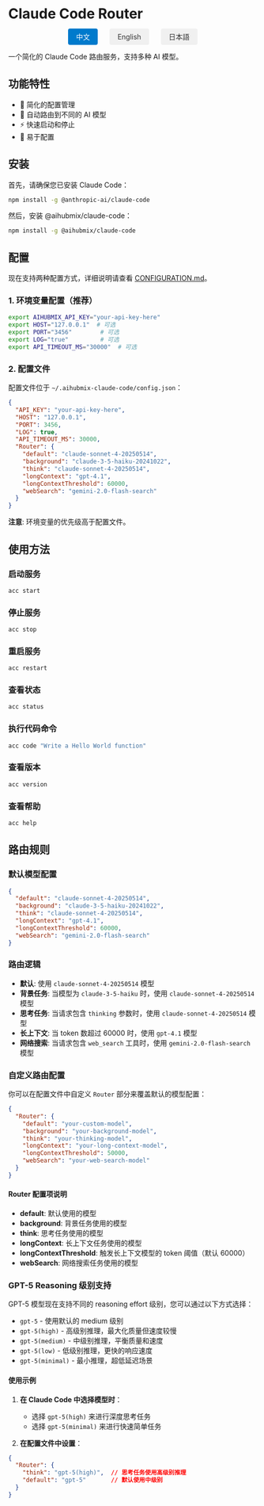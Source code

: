 # Claude Code Router

<div align="center">
  <div style="margin-bottom: 20px;">
    <a href="./README.zh.md" style="margin: 0 10px; padding: 8px 16px; background-color: #007acc; color: white; text-decoration: none; border-radius: 4px;">中文</a>
    <a href="./README.md" style="margin: 0 10px; padding: 8px 16px; background-color: #f0f0f0; color: #333; text-decoration: none; border-radius: 4px;">English</a>
    <a href="./README.ja.md" style="margin: 0 10px; padding: 8px 16px; background-color: #f0f0f0; color: #333; text-decoration: none; border-radius: 4px;">日本語</a>
  </div>
</div>

一个简化的 Claude Code 路由服务，支持多种 AI 模型。

## 功能特性

- 🚀 简化的配置管理
- 🔄 自动路由到不同的 AI 模型
- ⚡ 快速启动和停止
- 🔧 易于配置

## 安装

首先，请确保您已安装 Claude Code：
```bash
npm install -g @anthropic-ai/claude-code

```
然后，安装 @aihubmix/claude-code：
```bash
npm install -g @aihubmix/claude-code
```

## 配置

现在支持两种配置方式，详细说明请查看 [CONFIGURATION.md](./CONFIGURATION.md)。

### 1. 环境变量配置（推荐）

```bash
export AIHUBMIX_API_KEY="your-api-key-here"
export HOST="127.0.0.1"  # 可选
export PORT="3456"        # 可选
export LOG="true"         # 可选
export API_TIMEOUT_MS="30000"  # 可选
```

### 2. 配置文件

配置文件位于 `~/.aihubmix-claude-code/config.json`：

```json
{
  "API_KEY": "your-api-key-here",
  "HOST": "127.0.0.1",
  "PORT": 3456,
  "LOG": true,
  "API_TIMEOUT_MS": 30000,
  "Router": {
    "default": "claude-sonnet-4-20250514",
    "background": "claude-3-5-haiku-20241022",
    "think": "claude-sonnet-4-20250514",
    "longContext": "gpt-4.1",
    "longContextThreshold": 60000,
    "webSearch": "gemini-2.0-flash-search"
  }
}
```

**注意**: 环境变量的优先级高于配置文件。



## 使用方法

### 启动服务

```bash
acc start
```

### 停止服务

```bash
acc stop
```

### 重启服务

```bash
acc restart
```

### 查看状态

```bash
acc status
```

### 执行代码命令

```bash
acc code "Write a Hello World function"
```

### 查看版本

```bash
acc version
```

### 查看帮助

```bash
acc help
```

## 路由规则

### 默认模型配置

```json
{
  "default": "claude-sonnet-4-20250514",
  "background": "claude-3-5-haiku-20241022", 
  "think": "claude-sonnet-4-20250514",
  "longContext": "gpt-4.1",
  "longContextThreshold": 60000,
  "webSearch": "gemini-2.0-flash-search"
}
```

### 路由逻辑

- **默认**: 使用 `claude-sonnet-4-20250514` 模型
- **背景任务**: 当模型为 `claude-3-5-haiku` 时，使用 `claude-sonnet-4-20250514` 模型
- **思考任务**: 当请求包含 `thinking` 参数时，使用 `claude-sonnet-4-20250514` 模型
- **长上下文**: 当 token 数超过 60000 时，使用 `gpt-4.1` 模型
- **网络搜索**: 当请求包含 `web_search` 工具时，使用 `gemini-2.0-flash-search` 模型

### 自定义路由配置

你可以在配置文件中自定义 `Router` 部分来覆盖默认的模型配置：

```json
{
  "Router": {
    "default": "your-custom-model",
    "background": "your-background-model", 
    "think": "your-thinking-model",
    "longContext": "your-long-context-model",
    "longContextThreshold": 50000,
    "webSearch": "your-web-search-model"
  }
}
```

#### Router 配置项说明

- **default**: 默认使用的模型
- **background**: 背景任务使用的模型
- **think**: 思考任务使用的模型  
- **longContext**: 长上下文任务使用的模型
- **longContextThreshold**: 触发长上下文模型的 token 阈值（默认 60000）
- **webSearch**: 网络搜索任务使用的模型

### GPT-5 Reasoning 级别支持

GPT-5 模型现在支持不同的 reasoning effort 级别，您可以通过以下方式选择：

- `gpt-5` - 使用默认的 medium 级别
- `gpt-5(high)` - 高级别推理，最大化质量但速度较慢
- `gpt-5(medium)` - 中级别推理，平衡质量和速度
- `gpt-5(low)` - 低级别推理，更快的响应速度
- `gpt-5(minimal)` - 最小推理，超低延迟场景

#### 使用示例

1. **在 Claude Code 中选择模型时**：
   - 选择 `gpt-5(high)` 来进行深度思考任务
   - 选择 `gpt-5(minimal)` 来进行快速简单任务

2. **在配置文件中设置**：
```json
{
  "Router": {
    "think": "gpt-5(high)",  // 思考任务使用高级别推理
    "default": "gpt-5"       // 默认使用中级别
  }
}
```

